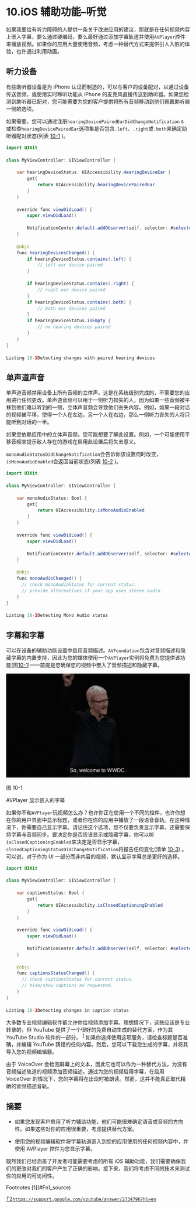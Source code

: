 # 10.iOS 辅助功能–听觉

如果我要给有听力障碍的人提供一条关于改进应用的建议，那就是在任何视频内容上嵌入字幕，要么通过硬编码，要么最好通过添加字幕轨道并使用`AVPlayer`控件来播放视频。如果你的应用大量使用音频，考虑一种替代方式来提供引人入胜的体验，也许通过利用动画。

## 听力设备

有些助听器设备是为 iPhone 认证而制造的，可以与客户的设备配对，以通过设备传送音频，或使用实时聆听功能从 iPhone 的麦克风直接传送到助听器。如果您检测到助听器已配对，您可能需要为您的客户提供将所有音频移动到他们佩戴助听器一侧的选项。

如果需要，您可以通过注册`hearingDevicePairedEarDidChangeNotification` s 或检查`hearingDevicePairedEar`选项集是否包含`.left`、`.right`或`.both`来确定助听器配对状态(列表 [10-1](#PC1) )。

```java
import UIKit

class MyViewController: UIViewController {

    var hearingDeviceStatus: UIAccessibility.HearingDeviceEar {
        get{
            return UIAccessibility.hearingDevicePairedEar
        }
    }

    override func viewDidLoad() {
        super.viewDidLoad()

        NotificationCenter.default.addObserver(self, selector: #selector(hearingDevicesChanged), name: UIAccessibility.hearingDevicePairedEarDidChangeNotification, object: nil)
    }

    @objc
    func hearingDevicesChanged() {
        if hearingDeviceStatus.contains(.left) {
            // left ear device paired
        }

        if hearingDeviceStatus.contains(.right) {
            // right ear device paired
        }
        if hearingDeviceStatus.contains(.both) {
            // both ear devices paired
        }
        if hearingDeviceStatus.isEmpty {
            // no hearing devices paired
        }
    }
}

Listing 10-1Detecting changes with paired hearing devices

```

## 单声道声音

单声道音频禁用设备上所有音频的立体声。这是在系统级别完成的，不需要您的应用进行任何更改。单声道音频可以用于一侧听力损失的人，因为如果一些音频被平移到他们难以听到的一侧，立体声音频会导致他们丢失内容。例如，如果一段对话的视频被平移，使得一个人在左边，另一个人在右边，那么一侧听力丧失的人将只能听到对话的一半。

如果您依赖应用中的立体声音频，您可能想要了解此设置。例如，一个可能使用平移音频来提示敌人存在的游戏在启用此设置后将失去意义。

`monoAudioStatusDidChangeNotification`会告诉你该设置何时改变，`isMonoAudioEnabled`会返回当前状态(列表 [10-2](#PC2) )。

```java
import UIKit

class MyViewController: UIViewController {

    var monoAudioStatus: Bool {
        get{
            return UIAccessibility.isMonoAudioEnabled
        }
    }

    override func viewDidLoad() {
        super.viewDidLoad()

        NotificationCenter.default.addObserver(self, selector: #selector(monoAudioChanged), name: UIAccessibility.monoAudioStatusDidChangeNotification, object: nil)
    }

    @objc
    func monoAudioChanged() {
      // check monoAudioStatus for current status.
      // provide alternatives if your app uses stereo audio.
    }
}

Listing 10-2Detecting Mono Audio status

```

## 字幕和字幕

可以在设备的辅助功能设置中启用音频描述。`AVFoundation`包含对音频描述和隐藏字幕的内置支持，因此为您的媒体使用一个`AVPlayer`实例将免费为您提供该功能(图[10-1](#Fig1))——前提是您确保您的视频中嵌入了音频描述和隐藏字幕。

![img/486920_1_En_10_Fig1_HTML.jpg](img/486920_1_En_10_Fig1_HTML.jpg)

图 10-1

AVPlayer 显示嵌入的字幕

如果你不和`AVPlayer`玩视频怎么办？也许你正在使用一个不同的控件，也许你想在你的用户界面中显示标题，或者你在你的应用中播放了一段语音音轨。在这种情况下，你需要自己显示字幕。请记住这个选项，您不仅要负责显示字幕，还需要保持字幕与音频同步。要决定你是否应该显示或隐藏字幕，你可以听`isClosedCaptioningEnabled`来决定是否显示字幕，`closedCaptioningStatusDidChangeNotification`将报告任何变化(清单 [10-3)](#PC3) 。可以说，对于作为 UI 一部分而非内容的视频，默认显示字幕总是更好的选择。

```java
import UIKit

class MyViewController: UIViewController {

    var captionsStatus: Bool {
        get{
            return UIAccessibility.isClosedCaptioningEnabled
        }
    }

    override func viewDidLoad() {
        super.viewDidLoad()

        NotificationCenter.default.addObserver(self, selector: #selector(captionsStatusChanged), name: UIAccessibility.closedCaptioningStatusDidChangeNotification, object: nil)
    }

    @objc
    func captionsStatusChanged() {
      // check captionsStatus for current status.
      // hide/show captions as requested.
    }
}

Listing 10-3Detecting changes in caption status

```

大多数专业视频编辑软件都允许你给视频添加字幕。理想情况下，这些应该是专业转录的，但 YouTube 提供了一个很好的免费自动生成的替代方案，作为其 YouTube Studio 软件的一部分。 <sup>[1](#Fn1)</sup> 如果你选择使用这项服务，请检查标题是否准确，并编辑 YouTube 猜错的任何内容。然后，您可以下载您生成的字幕，并将其导入您的视频编辑器。

由于 VoiceOver 会检测屏幕上的文本，因此它也可以作为一种替代方法，为没有音频描述轨道的视频添加音频描述。通过为您的视频启用字幕，在启用 VoiceOver 的情况下，您的字幕将在出现时被朗读。然而，这并不能真正取代精确的音频描述音轨。

## 摘要

*   如果您发现客户启用了听力辅助功能，他们可能很难确定语音或音频的方向性。如果这些对你的应用很重要，考虑提供替代方案。

*   使用您的视频编辑软件将字幕轨道嵌入到您的应用使用的任何视频内容中，并使用 AVPlayer 控件为您显示字幕。

既然我们已经涵盖了开发者可能需要考虑的所有 iOS 辅助功能，我们需要确保我们的更改对我们的客户产生了正确的影响。接下来，我们将考虑不同的技术来测试你的应用的可访问性。

<aside aria-label="Footnotes" class="FootnoteSection" epub:type="footnotes">Footnotes [1](#Fn1_source)

[T2`https://support.google.com/youtube/answer/2734796?hl=en`](https://support.google.com/youtube/answer/2734796%253Fhl%253Den)

 </aside>